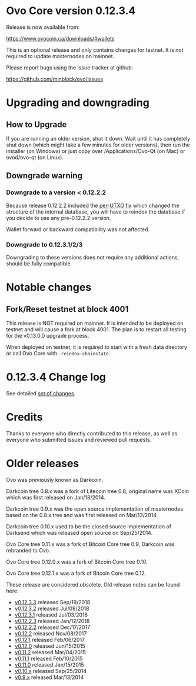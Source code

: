 Ovo Core version 0.12.3.4
==========================

Release is now available from:

  <https://www.ovocoin.ca/downloads/#wallets>

This is an optional release and only contains changes for testnet. It is not required to update masternodes on mainnet.

Please report bugs using the issue tracker at github:

  <https://github.com/minblock/ovo/issues>


Upgrading and downgrading
=========================

How to Upgrade
--------------

If you are running an older version, shut it down. Wait until it has completely
shut down (which might take a few minutes for older versions), then run the
installer (on Windows) or just copy over /Applications/Ovo-Qt (on Mac) or
ovod/ovo-qt (on Linux).

Downgrade warning
-----------------

### Downgrade to a version < 0.12.2.2

Because release 0.12.2.2 included the [per-UTXO fix](release-notes/ovo/release-notes-0.12.2.2.md#per-utxo-fix)
which changed the structure of the internal database, you will have to reindex
the database if you decide to use any pre-0.12.2.2 version.

Wallet forward or backward compatibility was not affected.

### Downgrade to 0.12.3.1/2/3

Downgrading to these versions does not require any additional actions, should be
fully compatible.


Notable changes
===============

Fork/Reset testnet at block 4001
--------------------------------

This release is NOT required on mainnet. It is intended to be deployed on testnet and will cause a fork at block 4001.
The plan is to restart all testing for the v0.13.0.0 upgrade process.

When deployed on testnet, it is required to start with a fresh data directory or call Ovo Core with `-reindex-chainstate`.

0.12.3.4 Change log
===================

See detailed [set of changes](https://github.com/minblock/ovo/compare/v0.12.3.3...minblock:v0.12.3.4).

Credits
=======

Thanks to everyone who directly contributed to this release,
as well as everyone who submitted issues and reviewed pull requests.


Older releases
==============

Ovo was previously known as Darkcoin.

Darkcoin tree 0.8.x was a fork of Litecoin tree 0.8, original name was XCoin
which was first released on Jan/18/2014.

Darkcoin tree 0.9.x was the open source implementation of masternodes based on
the 0.8.x tree and was first released on Mar/13/2014.

Darkcoin tree 0.10.x used to be the closed source implementation of Darksend
which was released open source on Sep/25/2014.

Ovo Core tree 0.11.x was a fork of Bitcoin Core tree 0.9,
Darkcoin was rebranded to Ovo.

Ovo Core tree 0.12.0.x was a fork of Bitcoin Core tree 0.10.

Ovo Core tree 0.12.1.x was a fork of Bitcoin Core tree 0.12.

These release are considered obsolete. Old release notes can be found here:

- [v0.12.3.3](https://github.com/minblock/ovo/blob/master/doc/release-notes/ovo/release-notes-0.12.3.3.md) released Sep/19/2018
- [v0.12.3.2](https://github.com/minblock/ovo/blob/master/doc/release-notes/ovo/release-notes-0.12.3.2.md) released Jul/09/2018
- [v0.12.3.1](https://github.com/minblock/ovo/blob/master/doc/release-notes/ovo/release-notes-0.12.3.1.md) released Jul/03/2018
- [v0.12.2.3](https://github.com/minblock/ovo/blob/master/doc/release-notes/ovo/release-notes-0.12.2.3.md) released Jan/12/2018
- [v0.12.2.2](https://github.com/minblock/ovo/blob/master/doc/release-notes/ovo/release-notes-0.12.2.2.md) released Dec/17/2017
- [v0.12.2](https://github.com/minblock/ovo/blob/master/doc/release-notes/ovo/release-notes-0.12.2.md) released Nov/08/2017
- [v0.12.1](https://github.com/minblock/ovo/blob/master/doc/release-notes/ovo/release-notes-0.12.1.md) released Feb/06/2017
- [v0.12.0](https://github.com/minblock/ovo/blob/master/doc/release-notes/ovo/release-notes-0.12.0.md) released Jun/15/2015
- [v0.11.2](https://github.com/minblock/ovo/blob/master/doc/release-notes/ovo/release-notes-0.11.2.md) released Mar/04/2015
- [v0.11.1](https://github.com/minblock/ovo/blob/master/doc/release-notes/ovo/release-notes-0.11.1.md) released Feb/10/2015
- [v0.11.0](https://github.com/minblock/ovo/blob/master/doc/release-notes/ovo/release-notes-0.11.0.md) released Jan/15/2015
- [v0.10.x](https://github.com/minblock/ovo/blob/master/doc/release-notes/ovo/release-notes-0.10.0.md) released Sep/25/2014
- [v0.9.x](https://github.com/minblock/ovo/blob/master/doc/release-notes/ovo/release-notes-0.9.0.md) released Mar/13/2014

